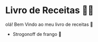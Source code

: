 # Livro de Receitas :man_cook:

olá! Bem Vindo ao meu livro de receitas :wave:

- Strogonoff de frango :chicken: